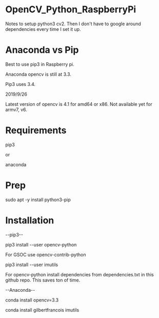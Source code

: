 # OpenCV_Python_RaspberryPi
Notes to setup python3 cv2. Then I don't have to google around dependencies every time I set it up.

# Anaconda vs Pip

Best to use pip3 in Raspberry pi.

Anaconda opencv is still at 3.3.

Pip3 uses 3.4.


2019/9/26

Latest version of opencv is 4.1 for amd64 or x86. Not available yet for armv7, v6.

# Requirements

pip3

or 

anaconda


# Prep

sudo apt -y install python3-pip


# Installation

--pip3--

pip3 install --user opencv-python

For GSOC use opencv-contrib-python

pip3 install --user imutils


For opencv-python install dependencies from dependencies.txt in this github repo. This saves ton of time.

--Anaconda--

conda install opencv=3.3

conda install gilbertfrancois imutils

